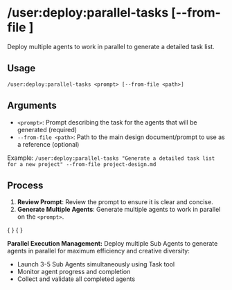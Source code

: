 # /user:deploy:parallel-tasks <prompt> [--from-file <path>]

Deploy multiple agents to work in parallel to generate a detailed task list.

## Usage

```
/user:deploy:parallel-tasks <prompt> [--from-file <path>]
```

## Arguments

- `<prompt>`: Prompt describing the task for the agents that will be generated (required)
- `--from-file <path>`: Path to the main design document/prompt to use as a reference (optional)

Example: `/user:deploy:parallel-tasks "Generate a detailed task list for a new project" --from-file project-design.md`

## Process

1. **Review Prompt**: Review the prompt to ensure it is clear and concise.
2. **Generate Multiple Agents**: Generate multiple agents to work in parallel on the `<prompt>`.

{ <prompt> }
{ <from-file> }

**Parallel Execution Management:**
Deploy multiple Sub Agents to generate agents in parallel for maximum efficiency and creative
diversity:

- Launch 3-5 Sub Agents simultaneously using Task tool
- Monitor agent progress and completion
- Collect and validate all completed agents
